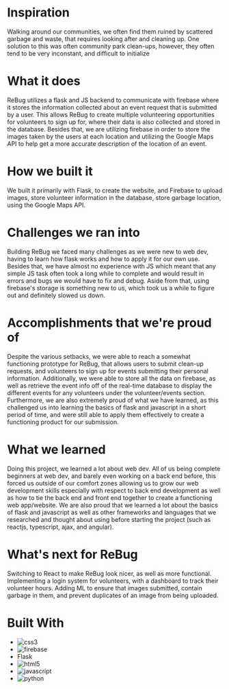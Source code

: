 # Inspiration
Walking around our communities, we often find them ruined by scattered garbage and waste, that requires looking after and cleaning up. One solution to this was often community park clean-ups, however, they often tend to be very inconstant, and difficult to initialize

# What it does
ReBug utilizes a flask and JS backend to communicate with firebase where it stores the information collected about an event request that is submitted by a user. This allows ReBug to create multiple volunteering opportunities for volunteers to sign up for, where their data is also collected and stored in the database. Besides that, we are utilizing firebase in order to store the images taken by the users at each location and utilizing the Google Maps API to help get a more accurate description of the location of an event.

# How we built it
We built it primarily with Flask, to create the website, and Firebase to upload images, store volunteer information in the database, store garbage location, using the Google Maps API.

# Challenges we ran into
Building ReBug we faced many challenges as we were new to web dev, having to learn how flask works and how to apply it for our own use. Besides that, we have almost no experience with JS which meant that any simple JS task often took a long while to complete and would result in errors and bugs we would have to fix and debug. Aside from that, using firebase's storage is something new to us, which took us a while to figure out and definitely slowed us down.

# Accomplishments that we're proud of
Despite the various setbacks, we were able to reach a somewhat functioning prototype for ReBug, that allows users to submit clean-up requests, and volunteers to sign up for events submitting their personal information. Additionally, we were able to store all the data on firebase, as well as retrieve the event info off of the real-time database to display the different events for any volunteers under the volunteer/events section. Furthermore, we are also extremely proud of what we have learned, as this challenged us into learning the basics of flask and javascript in a short period of time, and were still able to apply them effectively to create a functioning product for our submission.

# What we learned
Doing this project, we learned a lot about web dev. All of us being complete beginners at web dev, and barely even working on a back end before, this forced us outside of our comfort zones allowing us to grow our web development skills especially with respect to back end development as well as how to tie the back end and front end together to create a functioning web app/website. We are also proud that we learned a lot about the basics of flask and javascript as well as other frameworks and languages that we researched and thought about using before starting the project (such as reactjs, typescript, ajax, and angular).

# What's next for ReBug
Switching to React to make ReBug look nicer, as well as more functional. Implementing a login system for volunteers, with a dashboard to track their volunteer hours. Adding ML to ensure that images submitted, contain garbage in them, and prevent duplicates of an image from being uploaded.

# Built With
* ![css3](https://raw.githubusercontent.com/yurijserrano/Github-Profile-Readme-Logos/f994c418a134b58c4aec11152f6a4a33fa89da26/others/css.svg)
* ![firebase](https://raw.githubusercontent.com/yurijserrano/Github-Profile-Readme-Logos/f994c418a134b58c4aec11152f6a4a33fa89da26/cloud/firebase.svg)
* Flask
* ![html5](https://raw.githubusercontent.com/yurijserrano/Github-Profile-Readme-Logos/f994c418a134b58c4aec11152f6a4a33fa89da26/others/html.svg)
* ![javascript](https://raw.githubusercontent.com/yurijserrano/Github-Profile-Readme-Logos/f994c418a134b58c4aec11152f6a4a33fa89da26/programming%20languages/javascript.svg)
* ![python](https://raw.githubusercontent.com/yurijserrano/Github-Profile-Readme-Logos/f994c418a134b58c4aec11152f6a4a33fa89da26/programming%20languages/python.svg)
